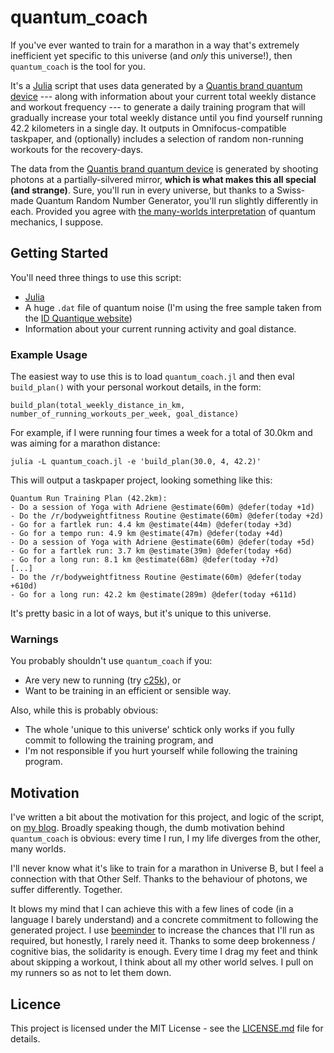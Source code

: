 # quantum_coach

If you've ever wanted to train for a marathon in a way that's extremely inefficient yet specific to this universe (and *only* this universe!), then `quantum_coach` is the tool for you.

It's a [Julia](https://julialang.org/) script that uses data generated by a [Quantis brand quantum device](https://www.idquantique.com/resource-library/random-number-generation/) --- along with information about your current total weekly distance and workout frequency --- to generate a daily training program that will gradually increase your total weekly distance until you find yourself running 42.2 kilometers in a single day. It outputs in Omnifocus-compatible taskpaper, and (optionally) includes a selection of random non-running workouts for the recovery-days.

The data from the [Quantis brand quantum device](https://www.idquantique.com/resource-library/random-number-generation/) is generated by shooting photons at a partially-silvered mirror, **which is what makes this all special (and strange)**. Sure, you'll run in every universe, but thanks to a Swiss-made Quantum Random Number Generator, you'll run slightly differently in each. Provided you agree with [the many-worlds interpretation](https://en.m.wikipedia.org/wiki/Many-worlds_interpretation) of quantum mechanics, I suppose.

## Getting Started
You'll need three things to use this script:
- [Julia](https://julialang.org/)
- A huge `.dat` file of quantum noise (I'm using the free sample taken from the [ID Quantique website](https://www.idquantique.com/resource-library/random-number-generation/))
- Information about your current running activity and goal distance.

### Example Usage
The easiest way to use this is to load `quantum_coach.jl` and then eval `build_plan()` with your personal workout details, in the form:

```
build_plan(total_weekly_distance_in_km, number_of_running_workouts_per_week, goal_distance)
```

For example, if I were running four times a week for a total of 30.0km and was aiming for a marathon distance:

```
julia -L quantum_coach.jl -e 'build_plan(30.0, 4, 42.2)'
```

This will output a taskpaper project, looking something like this:

```
Quantum Run Training Plan (42.2km):
- Do a session of Yoga with Adriene @estimate(60m) @defer(today +1d)
- Do the /r/bodyweightfitness Routine @estimate(60m) @defer(today +2d)
- Go for a fartlek run: 4.4 km @estimate(44m) @defer(today +3d)
- Go for a tempo run: 4.9 km @estimate(47m) @defer(today +4d)
- Do a session of Yoga with Adriene @estimate(60m) @defer(today +5d)
- Go for a fartlek run: 3.7 km @estimate(39m) @defer(today +6d)
- Go for a long run: 8.1 km @estimate(68m) @defer(today +7d)
[...]
- Do the /r/bodyweightfitness Routine @estimate(60m) @defer(today +610d)
- Go for a long run: 42.2 km @estimate(289m) @defer(today +611d)
```

It's pretty basic in a lot of ways, but it's unique to this universe.

### Warnings
You probably shouldn't use `quantum_coach` if you:
- Are very new to running (try [c25k](http://www.c25k.com/)), or
- Want to be training in an efficient or sensible way.

Also, while this is probably obvious:
- The whole 'unique to this universe' schtick only works if you fully commit to following the training program, and
- I'm not responsible if you hurt yourself while following the training program.

## Motivation
I've written a bit about the motivation for this project, and logic of the script, on [my blog](https://zgcuth.me/quantum-run). Broadly speaking though, the dumb motivation behind `quantum_coach` is obvious: every time I run, I my life diverges from the other, many worlds.

I'll never know what it's like to train for a marathon in Universe B, but I feel a connection with that Other Self. Thanks to the behaviour of photons, we suffer differently. Together.

It blows my mind that I can achieve this with a few lines of code (in a language I barely understand) and a concrete commitment to following the generated project. I use [beeminder](https://www.beeminder.com/) to increase the chances that I'll run as required, but honestly, I rarely need it. Thanks to some deep brokenness / cognitive bias, the solidarity is enough. Every time I drag my feet and think about skipping a workout, I think about all my other world selves. I pull on my runners so as not to let them down.

## Licence
This project is licensed under the MIT License - see the [LICENSE.md](LICENSE.md) file for details.